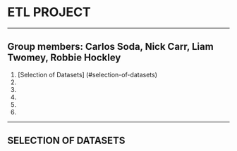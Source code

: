 ETL PROJECT
===========
---
Group members: Carlos Soda, Nick Carr, Liam Twomey, Robbie Hockley
---
1. [Selection of Datasets] (#selection-of-datasets)
2.
3.
4.
5.
6.
---
SELECTION OF DATASETS
---------------------
